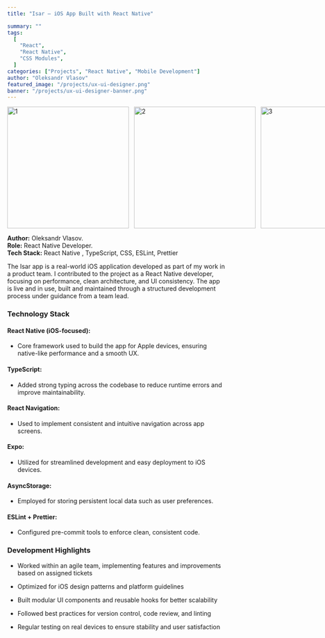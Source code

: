 ```yaml
---
title: "Isar – iOS App Built with React Native"

summary: ""
tags:
  [
    "React",
    "React Native",
    "CSS Modules",
  ]
categories: ["Projects", "React Native", "Mobile Development"]
author: "Oleksandr Vlasov"
featured_image: "/projects/ux-ui-designer.png"
banner: "/projects/ux-ui-designer-banner.png"
---
```


<!-- ![](/projects/isar-1.png) -->
<div style="display: flex; gap: 12px;">
  <img src="/projects/isar-1.png" alt="1" width="280" />
  <img src="/projects/isar-2.png" alt="2" width="280" />
  <img src="/projects/isar-3.png" alt="3" width="280" />
</div>



**Author:** Oleksandr Vlasov.  
**Role:** React Native Developer.  
**Tech Stack:** React Native , TypeScript, CSS, ESLint, Prettier

The Isar app is a real-world iOS application developed as part of my work in a product team. I contributed to the project as a React Native developer, focusing on performance, clean architecture, and UI consistency. The app is live and in use, built and maintained through a structured development process under guidance from a team lead.

### Technology Stack

#### React Native (iOS-focused):
- Core framework used to build the app for Apple devices, ensuring native-like performance and a smooth UX.

#### TypeScript:
- Added strong typing across the codebase to reduce runtime errors and improve maintainability.

#### React Navigation:
- Used to implement consistent and intuitive navigation across app screens.

#### Expo:
- Utilized for streamlined development and easy deployment to iOS devices.

#### AsyncStorage:
- Employed for storing persistent local data such as user preferences.

#### ESLint + Prettier:
- Configured pre-commit tools to enforce clean, consistent code.

### Development Highlights

- Worked within an agile team, implementing features and improvements based on assigned tickets

- Optimized for iOS design patterns and platform guidelines

- Built modular UI components and reusable hooks for better scalability

- Followed best practices for version control, code review, and linting

- Regular testing on real devices to ensure stability and user satisfaction